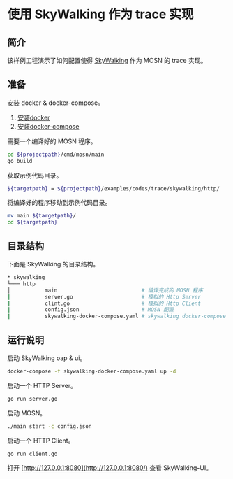# 使用 SkyWalking 作为 trace 实现

## 简介

该样例工程演示了如何配置使得 [SkyWalking](http://skywalking.apache.org/) 作为 MOSN 的 trace 实现。

## 准备

安装 docker & docker-compose。

1. [安装docker](https://docs.docker.com/install/)
1. [安装docker-compose](https://docs.docker.com/compose/install/)

需要一个编译好的 MOSN 程序。

```bash
cd ${projectpath}/cmd/mosn/main
go build
```

获取示例代码目录。

```bash
${targetpath} = ${projectpath}/examples/codes/trace/skywalking/http/
```

将编译好的程序移动到示例代码目录。

```bash
mv main ${targetpath}/
cd ${targetpath}
```

## 目录结构

下面是 SkyWalking 的目录结构。

```bash
* skywalking
└─── http
│           main                           # 编译完成的 MOSN 程序
|           server.go                      # 模拟的 Http Server
|           clint.go                       # 模拟的 Http Client
|           config.json                    # MOSN 配置
|           skywalking-docker-compose.yaml # skywalking docker-compose
```

## 运行说明

启动 SkyWalking oap & ui。

```bash
docker-compose -f skywalking-docker-compose.yaml up -d
```

启动一个 HTTP Server。

```bash
go run server.go
```

启动 MOSN。

```bash
./main start -c config.json
```

启动一个 HTTP Client。

```bash
go run client.go
```

打开 [http://127.0.0.1:8080](http://127.0.0.1:8080/) 查看 SkyWalking-UI。